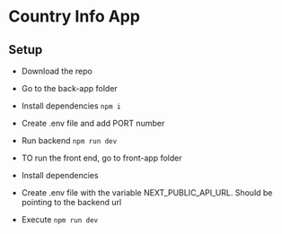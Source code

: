 # Country Info App

## Setup
- Download the repo
- Go to the back-app folder
- Install dependencies ```npm i```
- Create .env file and add PORT number
- Run backend ```npm run dev```

- TO run the front end, go to front-app folder
- Install dependencies
- Create .env file with the variable NEXT_PUBLIC_API_URL. Should be pointing to the backend url
- Execute ```npm run dev```
